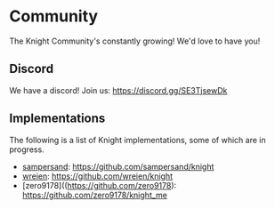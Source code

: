 # Community
The Knight Community's constantly growing! We'd love to have you!

## Discord
We have a discord! Join us: https://discord.gg/SE3TjsewDk

## Implementations
The following is a list of Knight implementations, some of which are in progress.

- [sampersand](https://github.com/sampersand): https://github.com/sampersand/knight
- [wreien](https://github.com/wreien): https://github.com/wreien/knight
- [zero9178]((https://github.com/zero9178): https://github.com/zero9178/knight_me